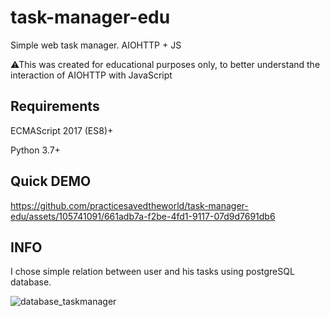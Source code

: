# task-manager-edu
Simple web task manager. AIOHTTP + JS

&#9888;This was created for educational purposes only, to better understand the interaction of AIOHTTP with JavaScript

## Requirements
ECMAScript 2017 (ES8)+

Python 3.7+

## Quick DEMO


https://github.com/practicesavedtheworld/task-manager-edu/assets/105741091/661adb7a-f2be-4fd1-9117-07d9d7691db6



##  INFO

I chose simple relation between user and his tasks using postgreSQL database.

![database_taskmanager](https://github.com/practicesavedtheworld/task-manager-edu/assets/105741091/7cea0fac-97d2-4053-ad1e-aec4daaac6a2)


